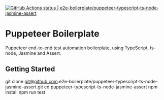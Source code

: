 [![GitHub Actions status | e2e-boilerplate/puppeteer-typescript-ts-node-jasmine-assert](https://github.com/e2e-boilerplate/puppeteer-typescript-ts-node-jasmine-assert/workflows/puppeteer-typescript-ts-node-jasmine-assert/badge.svg)](https://github.com/e2e-boilerplate/puppeteer-typescript-ts-node-jasmine-assert/actions?workflow=puppeteer-typescript-ts-node-jasmine-assert)

# Puppeteer Boilerplate

Puppeteer end-to-end test automation boilerplate, using TypeScript, ts-node, Jasmine and Assert.

## Getting Started

git clone git@github.com:e2e-boilerplate/puppeteer-typescript-ts-node-jasmine-assert.git
cd puppeteer-typescript-ts-node-jasmine-assert
npm install
npm run test
